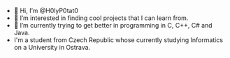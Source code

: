 - 👋 Hi, I’m @H0lyP0tat0
- 👀 I’m interested in finding cool projects that I can learn from.
- 🌱 I’m currently trying to get better in programming in C, C++, C# and Java.
- I'm a student from Czech Republic whose currently studying Informatics on a University in Ostrava. 

<!---
H0lyP0tat0/H0lyP0tat0 is a ✨ special ✨ repository because its `README.md` (this file) appears on your GitHub profile.
You can click the Preview link to take a look at your changes.
--->
